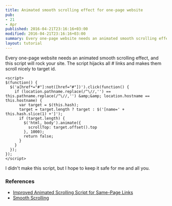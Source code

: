 ```yaml
---
title: Animated smooth scrolling effect for one-page website
pub:
- 21
- Apr
published: 2016-04-21T23:16:16+03:00
modified: 2016-04-21T23:16:16+03:00
summary: Every one-page website needs an animated smooth scrolling effect, and this script will rock your site.
layout: tutorial
---
```


Every one-page website needs an animated smooth scrolling effect, and this script will rock your site. The script hijacks all # links and makes them scroll nicely to target id.

```JQuery
<script>
$(function() {
  $('a[href*="#"]:not([href="#"])').click(function() {
    if (location.pathname.replace(/^\//,'') == this.pathname.replace(/^\//,'') &amp;&amp; location.hostname == this.hostname) {
      var target = $(this.hash);
      target = target.length ? target : $('[name=' + this.hash.slice(1) +']');
      if (target.length) {
        $('html, body').animate({
          scrollTop: target.offset().top
        }, 1000);
        return false;
      }
    }
  });
});
</script>
```

I didn't make this script, but I hope to keep it safe for me and all you.

### References

- <a href="http://www.learningjquery.com/2007/10/improved-animated-scrolling-script-for-same-page-links" rel="noopener" target="_blank">Improved Animated Scrolling Script for Same-Page Links</a>
- <a href="https://css-tricks.com/snippets/jquery/smooth-scrolling/" rel="noopener" target="_blank">Smooth Scrolling</a>
